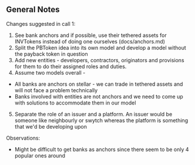 ## General Notes
Changes suggested in call 1:
1. See bank anchors and if possible, use their tethered assets for INVTokens instead of doing one ourselves (docs/anchors.md)
2. Split the PBToken idea into its own model and develop a model without the payback token in question
3. Add new entities - developers, contractors,  originators and provisions for them to do their assigned roles and duties.
4. Assume two models overall -
 - All banks are anchors on stellar - we can trade in tethered assets and will not face a problem technically
 - Banks involved with entities are not anchors and we need to come up with solutions to accommodate them in our model
5. Separate the role of an issuer and a platform. An issuer would be someone like neighbourly or swytch whereas the platform is something that we'd be developing upon

Observations:
 - Might be difficult to get banks as anchors since there seem to be only 4 popular ones around
